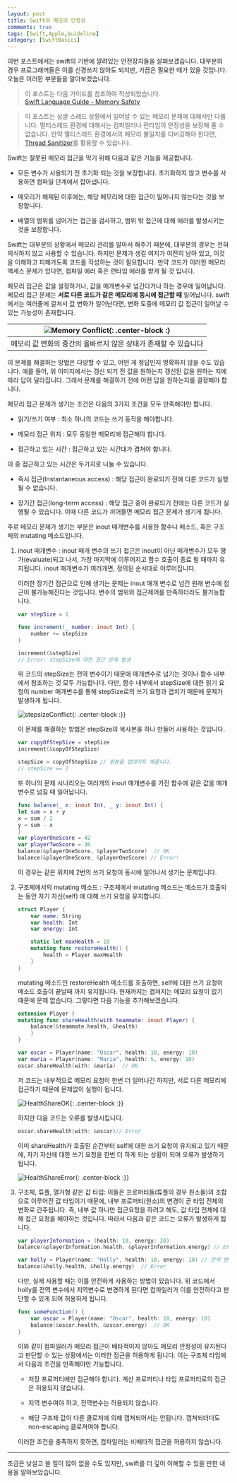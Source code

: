 ```yaml
---
layout: post
title: Swift의 메모리 안정성
comments: true
tags: [Swift,Apple,Guideline]
category: [SwiftBasics]
---  
```


이번 포스트에서는 swift의 기반에 깔려있는 안전장치들을 살펴보겠습니다. 대부분의 경우 프로그래머들은 이를 신경쓰지 않아도 되지만, 가끔은 필요한 때가 있을 것입니다. 오늘은 이러한 부분들을 알아보겠습니다.  

> 이 포스트는 다음 가이드를 참조하여 작성되었습니다.  
>  [Swift Language Guide - Memory Safety](https://docs.swift.org/swift-book/LanguageGuide/MemorySafety.html)  

> 이 포스트는 싱글 스레드 상황에서 일어날 수 있는 메모리 문제에 대해서만 다룹니다. 멀티스레드 환경에 대해서는 컴파일러나 런타임이 안정성을 보장해 줄 수 없습니다. 만약 멀티스레드 환경에서의 메모리 불일치를 디버깅해야 한다면, [Thread Sanitizer](https://developer.apple.com/documentation/code_diagnostics/thread_sanitizer)를 활용할 수 있습니다.

Swift는 잘못된 메모리 접근을 막기 위해 다음과 같은 기능을 제공합니다.   
   
* 모든 변수가 사용되기 전 초기화 되는 것을 보장합니다. 초기화하지 않고 변수를 사용하면 컴파일 단계에서 잡아냅니다.  

* 메모리가 해제된 이후에는, 해당 메모리에 대한 접근이 일어나지 않는다는 것을 보장합니다. 

* 배열의 범위를 넘어가는 접근을 검사하고, 범위 밖 접근에 대해 에러를 발생시키는 것을 보장합니다.  

Swift는 대부분의 상황에서 메모리 관리를 알아서 해주기 때문에, 대부분의 경우는 전혀 의식하지 않고 사용할 수 있습니다. 하지만 문제가 생길 여지가 여전히 남아 있고, 이것을 이해하고 피해가도록 코드를 작성하는 것이 필요합니다. 만약 코드가 이러한 메모리 액세스 문제가 있다면, 컴파일 에러 혹은 런타임 에러를 받게 될 것 입니다.  

메모리 접근은 값을 설정하거나, 값을 매개변수로 넘긴다거나 하는 경우에 일어납니다. 메모리 접근 문제는 **서로 다른 코드가 같은 메모리에 동시에 접근할 때** 일어납니다. 
swift에서는 여러줄에 걸쳐서 값 변화가 일어난다면, 변화 도중에 메모리 값 접근이 일어날 수 있는 가능성이 존재합니다.  

|![Memory Conflict]({{'/img/MemoryConflict.png'}}){: .center-block :} |
|:-------------------------------------------------------------------:|
|메모리 값 변화의 중간의 올바르지 않은 상태가 존재할 수 있습니다      |  

이 문제를 해결하는 방법은 다양할 수 있고, 어떤 게 정답인지 명확하지 않을 수도 있습니다. 예를 들어, 위 이미지에서는 갱신 되기 전 값을 원하는지 갱신된 값을 원하는 지에 따라 답이 달라집니다. 그래서 문제를 해결하기 전에 어떤 답을 원하는지를 결정해야 합니다.  

메모리 접근 문제가 생기는 조건은 다음의 3가지 조건을 모두 만족해야만 합니다.  

* 읽기/쓰기 여부 : 최소 하나의 코드는 쓰기 동작을 해야합니다.

* 메모리 접근 위치 : 모두 동일한 메모리에 접근해야 합니다.  

* 접근하고 있는 시간 : 접근하고 있는 시간대가 겹쳐야 합니다.  

이 중 접근하고 있는 시간은 두가지로 나눌 수 있습니다.  

* 즉시 접근(Instantaneous access) : 해당 접근이 완료되기 전에 다른 코드가 실행될 수 없습니다.

* 장기간 접근(long-term access) : 해당 접근 중이 완료되기 전에는 다른 코드가 실행될 수 있습니다. 이때 다른 코드가 끼어들면 메모리 접근 문제가 생기게 됩니다.

주로 메모리 문제가 생기는 부분은 inout 매개변수를 사용한 함수나 메소드, 혹은 구조체의 mutating 메소드입니다. 

1. inout 매개변수 : inout 매개 변수의 쓰기 접근은 inout이 아닌 매개변수가 모두 평가(evaluate)되고 나서, 가장 마지막에 이루어지고 함수 호출이 종료 될 때까지 유지됩니다. inout 매개변수가 여러개면, 정의된 순서대로 이루어집니다. 

    이러한 장기간 접근으로 인해 생기는 문제는 inout 매개 변수로 넘긴 원래 변수에 접근이 불가능해진다는 것입니다. 변수의 범위와 접근제어를 만족하더라도 불가능합니다.  

    ```swift
    var stepSize = 1

    func increment(_ number: inout Int) {
        number += stepSize
    }

    increment(&stepSize)
    // Error: stepSize에 대한 접근 문제 발생
    ```  

    위 코드의 stepSize는 전역 변수이기 때문에 매개변수로 넘기는 것이나 함수 내부에서 참조하는 것 모두 가능합니다. 다만, 함수 내부에서 stepSize에 대한 읽기 요청이 number 매개변수를 통해 stepSize로의 쓰기 요청과 겹치기 때문에 문제가 발생하게 됩니다.  

     ![stepsizeConflict]({{'/img/StepsizeConflict.png'}}){: .center-block :}}

    이 문제를 해결하는 방법은 stepSize의 복사본을 하나 만들어 사용하는 것입니다.  

    ```swift
    var copyOfStepSize = stepSize
    increment(&copyOfStepSize)
    
    stepSize = copyOfStepSize // 원본을 업데이트 해줍니다.
    // stepSize == 2
    ```  

    또 하나의 문제 시나리오는 여러개의 inout 매개변수를 가진 함수에 같은 값을 매개변수로 넘길 때 일어납니다.  

    ```swift
    func balance(_ x: inout Int, _ y: inout Int) {
    let sum = x + y
    x = sum / 2
    y = sum - x
    }
    var playerOneScore = 42
    var playerTwoScore = 30
    balance(&playerOneScore, &playerTwoScore)  // OK
    balance(&playerOneScore, &playerOneScore) // Error!
    ```  

    이 경우는 같은 위치에 2번의 쓰기 요청이 동시에 일어나서 생기는 문제입니다.  

2. 구조체에서의 mutating 메소드 : 구조체에서 mutating 메소드는 메소드가 호출되는 동안 자기 자신(self) 에 대해 쓰기 요청을 유지합니다. 

    ```swift
    struct Player {
        var name: String
        var health: Int
        var energy: Int

        static let maxHealth = 10
        mutating func restoreHealth() {
            health = Player.maxHealth
        }
    }
    ```  

     mutating 메소드인 restoreHealth 메소드를 호출하면, self에 대한 쓰기 요청이 메소드 호출이 끝날때 까지 유지됩니다. 현재까지는 겹쳐지는 메모리 요청이 없기 때문에 문제 없습니다. 그렇다면 다음 기능을 추가해보겠습니다.

    ```swift
    extension Player {
    mutating func shareHealth(with teammate: inout Player) {
        balance(&teammate.health, &health)
        }
    }

    var oscar = Player(name: "Oscar", health: 10, energy: 10)
    var maria = Player(name: "Maria", health: 5, energy: 10)
    oscar.shareHealth(with: &maria)  // OK
    ```  

    저 코드는 내부적으로 메모리 요청이 한번 더 일어나긴 하지만, 서로 다른 메모리에 접근하기 때문에 문제없이 실행이 됩니다.

    ![HealthShareOK]({{'/img/HealthShareOK.png'}}){: .center-block :}}  

    하지만 다음 코드는 오류를 발생시킵니다.  

    ```swift
    oscar.shareHealth(with: &oscar)// Error
    ```  
    이미 shareHealth가 호출된 순간부터 self에 대한 쓰기 요청이 유지되고 있기 때문에, 자기 자신에 대한 쓰기 요청을 한번 더 하게 되는 상황이 되며 오류가 발생하기 됩니다.    

    ![HealthShareError]({{'/img/HealthShareError.png'}}){: .center-block :}}  

3. 구조체, 튜플, 열거형 같은 값 타입: 이들은 프로퍼티들(튜플의 경우 원소들)의 조합으로 이루어진 값 타입이기 때문에, 내부 프로퍼티(원소)의 변경이 곧 타입 전체의 변화로 간주됩니다. 즉, 내부 값 하나만 접근요청을 하려고 해도, 값 타입 전체에 대해 접근 요청을 해야하는 것입니다. 따라서 다음과 같은 코드는 오류가 발생하게 됩니다.  

    ```swift
    var playerInformation = (health: 10, energy: 20)
    balance(&playerInformation.health, &playerInformation.energy) // Error!

    var holly = Player(name: "Holly", health: 10, energy: 10) // 전역 변수
    balance(&holly.health, &holly.energy)  // Error
    ```  

    다만, 실제 사용할 때는 이를 안전하게 사용하는 방법이 있습니다. 위 코드에서 holly를 전역 변수에서 지역변수로 변경하게 된다면 컴파일러가 이를 안전하다고 판단할 수 있게 되어 허용하게 됩니다. 

    ```swift
    func someFunction() {
        var oscar = Player(name: "Oscar", health: 10, energy: 10)
        balance(&oscar.health, &oscar.energy)  // OK
    }
    ``` 

    이와 같이 컴파일러가 메모리 접근이 배타적이지 않아도 메모리 안정성이 유지된다고 판단할 수 있는 상황에서는 이러한 접근을 허용하게 됩니다. 이는 구조체 타입에서 다음과 조건을 만족해야만 가능합니다.  

    * 저장 프로퍼티에만 접근해야 합니다. 계산 프로퍼티나 타입 프로퍼티로의 접근은 허용되지 않습니다.  
    
    * 지역 변수여야 하고, 전역변수는 허용되지 않습니다.  
  
    * 해당 구조체 값이 다른 클로저에 의해 캡쳐되어서는 안됩니다. 캡쳐되더다도 non-escaping 클로져여야 합니다.  

    이러한 조건을 충족하지 못하면, 컴파일러는 비배타적 접근을 허용하지 않습니다.

---  

조금은 낮설고 쓸 일이 많이 없을 수도 있지만, swift를 더 깊이 이해할 수 있을 만한 내용을 알아보았습니다. 
